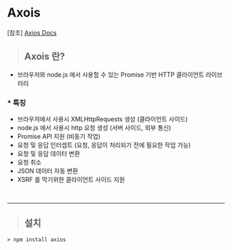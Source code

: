# Axois

[참조] [Axios Docs](https://axios-http.com/kr/docs/intro)

> ## Axois 란?

- 브라우저와 node.js 에서 사용할 수 있는 Promise 기반 HTTP 클라이언트 라이브러리

### \* 특징

- 브라우저에서 사용시 XMLHttpRequests 생성 (클라이언트 사이드)
- node.js 에서 사용시 http 요청 생성 (서버 사이드, 외부 통신)
- Promise API 지원 (비동기 작업)
- 요청 및 응답 인터셉트 (요청, 응답이 처리되기 전에 필요한 작업 가능)
- 요청 및 응답 데이터 변환
- 요청 취소
- JSON 데이터 자동 변환
- XSRF 를 막기위한 클라이언트 사이드 지원

<br/>

---

> ## 설치

```
> npm install axios
```
